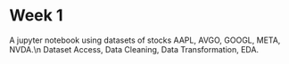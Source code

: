 # Week 1
A jupyter notebook using datasets of stocks AAPL, AVGO, GOOGL, META, NVDA.\n
Dataset Access, Data Cleaning, Data Transformation, EDA.
